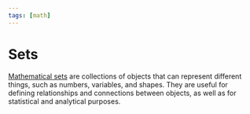 ```yaml
---
tags: [math]
---
```


# Sets 

[Mathematical sets](https://en.wikipedia.org/wiki/Set_(mathematics)) are collections of objects that can represent different things, such as numbers, variables, and shapes. They are useful for defining relationships and connections between objects, as well as for statistical and analytical purposes.